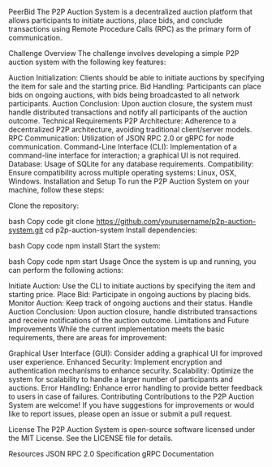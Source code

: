 PeerBid
The P2P Auction System is a decentralized auction platform that allows participants to initiate auctions, place bids, and conclude transactions using Remote Procedure Calls (RPC) as the primary form of communication.

Challenge Overview
The challenge involves developing a simple P2P auction system with the following key features:

Auction Initialization: Clients should be able to initiate auctions by specifying the item for sale and the starting price.
Bid Handling: Participants can place bids on ongoing auctions, with bids being broadcasted to all network participants.
Auction Conclusion: Upon auction closure, the system must handle distributed transactions and notify all participants of the auction outcome.
Technical Requirements
P2P Architecture: Adherence to a decentralized P2P architecture, avoiding traditional client/server models.
RPC Communication: Utilization of JSON RPC 2.0 or gRPC for node communication.
Command-Line Interface (CLI): Implementation of a command-line interface for interaction; a graphical UI is not required.
Database: Usage of SQLite for any database requirements.
Compatibility: Ensure compatibility across multiple operating systems: Linux, OSX, Windows.
Installation and Setup
To run the P2P Auction System on your machine, follow these steps:

Clone the repository:

bash
Copy code
git clone https://github.com/yourusername/p2p-auction-system.git
cd p2p-auction-system
Install dependencies:

bash
Copy code
npm install
Start the system:

bash
Copy code
npm start
Usage
Once the system is up and running, you can perform the following actions:

Initiate Auction: Use the CLI to initiate auctions by specifying the item and starting price.
Place Bid: Participate in ongoing auctions by placing bids.
Monitor Auction: Keep track of ongoing auctions and their status.
Handle Auction Conclusion: Upon auction closure, handle distributed transactions and receive notifications of the auction outcome.
Limitations and Future Improvements
While the current implementation meets the basic requirements, there are areas for improvement:

Graphical User Interface (GUI): Consider adding a graphical UI for improved user experience.
Enhanced Security: Implement encryption and authentication mechanisms to enhance security.
Scalability: Optimize the system for scalability to handle a larger number of participants and auctions.
Error Handling: Enhance error handling to provide better feedback to users in case of failures.
Contributing
Contributions to the P2P Auction System are welcome! If you have suggestions for improvements or would like to report issues, please open an issue or submit a pull request.

License
The P2P Auction System is open-source software licensed under the MIT License. See the LICENSE file for details.

Resources
JSON RPC 2.0 Specification
gRPC Documentation